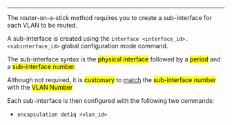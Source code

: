 
---
The router-on-a-stick method requires you to create a sub-interface for each VLAN to be routed.

A sub-interface is created using the `interface <interface_id>.<subinterface_id>` global configuration mode command.

The sub-interface syntax is the <mark class="hltr-cyan">physical interface</mark> followed by a <mark class="hltr-green">period</mark> and a <mark class="hltr-yellow">sub-interface number</mark>.

Although not required, it is <mark class="hltr-cyan">customary</mark> to <u>match</u> the <mark class="hltr-green">sub-interface number</mark> with the <mark class="hltr-pink">VLAN Number</mark>

Each sub-interface is then configured with the following two commands:

- `encapsulation dot1q <vlan_id>`